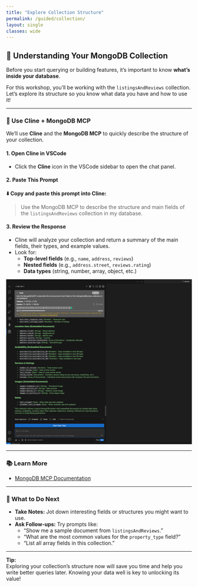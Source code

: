 ```yaml
---
title: "Explore Collection Structure"
permalink: /guided/collection/
layout: single
classes: wide
---
```


## 🧪 Understanding Your MongoDB Collection

Before you start querying or building features, it’s important to know **what’s inside your database**.

For this workshop, you’ll be working with the `listingsAndReviews` collection. Let’s explore its structure so you know what data you have and how to use it!

---

### 🤖 Use Cline + MongoDB MCP

We’ll use **Cline** and the **MongoDB MCP** to quickly describe the structure of your collection.

#### 1. Open Cline in VSCode

- Click the **Cline** icon in the VSCode sidebar to open the chat panel.

#### 2. Paste This Prompt

**⬇️ Copy and paste this prompt into Cline:**

> Use the MongoDB MCP to describe the structure and main fields of the `listingsAndReviews` collection in my database.

#### 3. Review the Response

- Cline will analyze your collection and return a summary of the main fields, their types, and example values.
- Look for:
  - **Top-level fields** (e.g., `name`, `address`, `reviews`)
  - **Nested fields** (e.g., `address.street`, `reviews.rating`)
  - **Data types** (string, number, array, object, etc.)

![cline-mcp](../../assets/images/cline-mcp.png)

---

### 📚 Learn More

- [MongoDB MCP Documentation](https://www.mongodb.com/docs/mcp-server/overview/?client=claude&deployment-type=atlas)

---

### 📝 What to Do Next

- **Take Notes:** Jot down interesting fields or structures you might want to use.
- **Ask Follow-ups:** Try prompts like:
  - “Show me a sample document from `listingsAndReviews`.”
  - “What are the most common values for the `property_type` field?”
  - “List all array fields in this collection.”

---

**Tip:**  
Exploring your collection’s structure now will save you time and help you write better queries later. Knowing your data well is key to unlocking its value!

